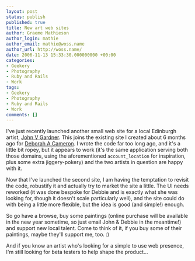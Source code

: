 ```yaml
---
layout: post
status: publish
published: true
title: New art web sites
author: Graeme Mathieson
author_login: mathie
author_email: mathie@woss.name
author_url: http://woss.name/
date: 2006-11-13 15:33:30.000000000 +00:00
categories:
- Geekery
- Photography
- Ruby and Rails
- Work
tags:
- Geekery
- Photography
- Ruby and Rails
- Work
comments: []
---
```

I've just recently launched another small web site for a local Edinburgh
artist, [John V Gardner](http://www.johnvgardner.com/). This joins the
existing site I created about 6 months ago for [Deborah A
Cameron](http://www.deborahcameron.com/). I wrote the code far too long ago,
and it's a little bit ropey, but it appears to work (it's the same application
serving both those domains, using the aforementioned `account_location` for
inspiration, plus some extra jiggery-pokery) and the two artists in question
are happy with it.

Now that I've launched the second site, I am having the temptation to revisit the code, robustify it and actually try to market the site a little.  The UI needs reworked (it was done bespoke for Debbie and is exactly what she was looking for, though it doesn't scale particularly well), and the site could do with being a little more flexible, but the idea is good (and simple!) enough.

So go have a browse, buy some paintings (online purchase will be available in the new year sometime, so just email John & Debbie in the meantime!) and support new local talent.  Come to think of it, if you buy some of their paintings, maybe they'll support me, too. :)

And if you know an artist who's looking for a simple to use web presence, I'm still looking for beta testers to help shape the product...
